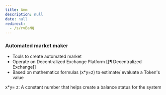 ```yaml
---
title: Amm
description: null
date: null
redirect:
  - /s/rvBaNQ
---
```


### Automated market maker

- Tools to create automated market
- Operate on Decentralized Exchange Platform [[¶ Decentralized Exchange]]
- Based on mathematics formulas (x\*y=z) to estimate/ evaluate a Token's value

x\*y= z: A constant number that helps create a balance status for the system
